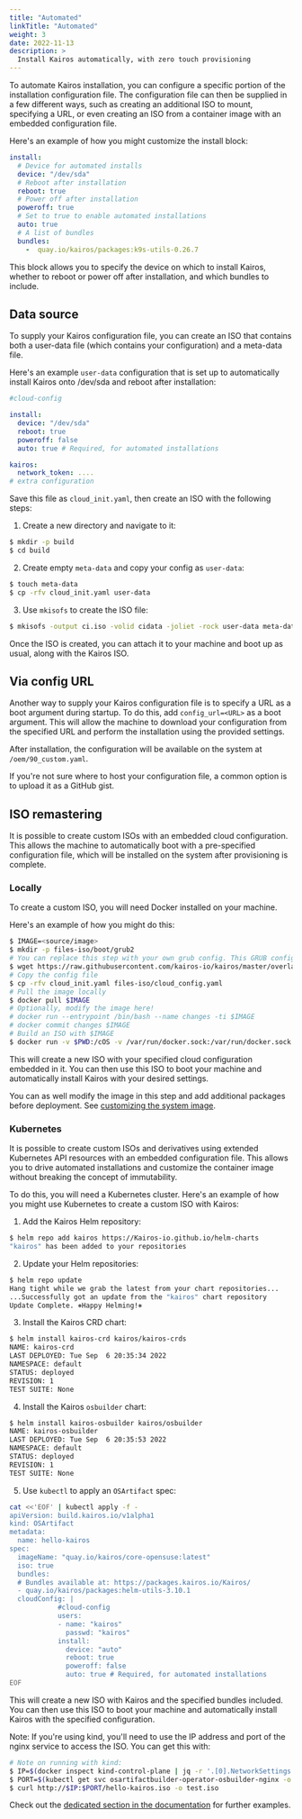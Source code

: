 ```yaml
---
title: "Automated"
linkTitle: "Automated"
weight: 3
date: 2022-11-13
description: >
  Install Kairos automatically, with zero touch provisioning
---
```


To automate Kairos installation, you can configure a specific portion of the installation configuration file. The configuration file can then be supplied in a few different ways, such as creating an additional ISO to mount, specifying a URL, or even creating an ISO from a container image with an embedded configuration file.

Here's an example of how you might customize the install block:

```yaml
install:
  # Device for automated installs
  device: "/dev/sda"
  # Reboot after installation
  reboot: true
  # Power off after installation
  poweroff: true
  # Set to true to enable automated installations
  auto: true
  # A list of bundles
  bundles:
    -  quay.io/kairos/packages:k9s-utils-0.26.7
```

This block allows you to specify the device on which to install Kairos, whether to reboot or power off after installation, and which bundles to include.

## Data source

To supply your Kairos configuration file, you can create an ISO that contains both a user-data file (which contains your configuration) and a meta-data file.

Here's an example `user-data` configuration that is set up to automatically install Kairos onto /dev/sda and reboot after installation:

```yaml
#cloud-config

install:
  device: "/dev/sda"
  reboot: true
  poweroff: false
  auto: true # Required, for automated installations

kairos:
  network_token: ....
# extra configuration
```

Save this file as `cloud_init.yaml`, then create an ISO with the following steps:

1. Create a new directory and navigate to it:
```bash
$ mkdir -p build
$ cd build
```
2. Create empty `meta-data` and copy your config as `user-data`:
```bash
$ touch meta-data
$ cp -rfv cloud_init.yaml user-data
```
3. Use `mkisofs` to create the ISO file:
```bash
$ mkisofs -output ci.iso -volid cidata -joliet -rock user-data meta-data
```

Once the ISO is created, you can attach it to your machine and boot up as usual, along with the Kairos ISO.

## Via config URL

Another way to supply your Kairos configuration file is to specify a URL as a boot argument during startup. To do this, add `config_url=<URL>` as a boot argument. This will allow the machine to download your configuration from the specified URL and perform the installation using the provided settings.

After installation, the configuration will be available on the system at `/oem/90_custom.yaml`.

If you're not sure where to host your configuration file, a common option is to upload it as a GitHub gist.

## ISO remastering

It is possible to create custom ISOs with an embedded cloud configuration. This allows the machine to automatically boot with a pre-specified configuration file, which will be installed on the system after provisioning is complete.


### Locally

To create a custom ISO, you will need Docker installed on your machine. 

Here's an example of how you might do this:

```bash
$ IMAGE=<source/image>
$ mkdir -p files-iso/boot/grub2
# You can replace this step with your own grub config. This GRUB configuration is the boot menu of the ISO
$ wget https://raw.githubusercontent.com/kairos-io/kairos/master/overlay/files-iso/boot/grub2/grub.cfg -O files-iso/boot/grub2/grub.cfg
# Copy the config file
$ cp -rfv cloud_init.yaml files-iso/cloud_config.yaml
# Pull the image locally
$ docker pull $IMAGE
# Optionally, modify the image here!
# docker run --entrypoint /bin/bash --name changes -ti $IMAGE
# docker commit changes $IMAGE
# Build an ISO with $IMAGE
$ docker run -v $PWD:/cOS -v /var/run/docker.sock:/var/run/docker.sock -i --rm quay.io/kairos/osbuilder-tools:latest --name "custom-iso" --debug build-iso --date=false --local --overlay-iso /cOS/files-iso $IMAGE --output /cOS/
```

This will create a new ISO with your specified cloud configuration embedded in it. You can then use this ISO to boot your machine and automatically install Kairos with your desired settings.

You can as well modify the image in this step and add additional packages before deployment. See [customizing the system image](/docs/advanced/customizing).

### Kubernetes

It is possible to create custom ISOs and derivatives using extended Kubernetes API resources with an embedded configuration file. This allows you to drive automated installations and customize the container image without breaking the concept of immutability.

To do this, you will need a Kubernetes cluster. Here's an example of how you might use Kubernetes to create a custom ISO with Kairos:


1. Add the Kairos Helm repository:
```bash
$ helm repo add kairos https://Kairos-io.github.io/helm-charts
"kairos" has been added to your repositories
```
2. Update your Helm repositories:
```bash
$ helm repo update
Hang tight while we grab the latest from your chart repositories...
...Successfully got an update from the "kairos" chart repository
Update Complete. ⎈Happy Helming!⎈
```
3. Install the Kairos CRD chart:
```bash
$ helm install kairos-crd kairos/kairos-crds
NAME: kairos-crd
LAST DEPLOYED: Tue Sep  6 20:35:34 2022
NAMESPACE: default
STATUS: deployed
REVISION: 1
TEST SUITE: None
```
4. Install the Kairos `osbuilder` chart:
```bash
$ helm install kairos-osbuilder kairos/osbuilder
NAME: kairos-osbuilder
LAST DEPLOYED: Tue Sep  6 20:35:53 2022
NAMESPACE: default
STATUS: deployed
REVISION: 1
TEST SUITE: None
```
5. Use `kubectl` to apply an `OSArtifact` spec:
```bash
cat <<'EOF' | kubectl apply -f -
apiVersion: build.kairos.io/v1alpha1
kind: OSArtifact
metadata:
  name: hello-kairos
spec:
  imageName: "quay.io/kairos/core-opensuse:latest"
  iso: true
  bundles:
  # Bundles available at: https://packages.kairos.io/Kairos/
  - quay.io/kairos/packages:helm-utils-3.10.1
  cloudConfig: |
            #cloud-config
            users:
            - name: "kairos"
              passwd: "kairos"
            install:
              device: "auto"
              reboot: true
              poweroff: false
              auto: true # Required, for automated installations
EOF
```

This will create a new ISO with Kairos and the specified bundles included. You can then use this ISO to boot your machine and automatically install Kairos with the specified configuration.

Note: If you're using kind, you'll need to use the IP address and port of the nginx service to access the ISO. You can get this with:

```bash
# Note on running with kind:
$ IP=$(docker inspect kind-control-plane | jq -r '.[0].NetworkSettings.Networks.kind.IPAddress')
$ PORT=$(kubectl get svc osartifactbuilder-operator-osbuilder-nginx -o json | jq '.spec.ports[0].nodePort')
$ curl http://$IP:$PORT/hello-kairos.iso -o test.iso
```

Check out the [dedicated section in the documentation](/docs/advanced/build) for further examples.
